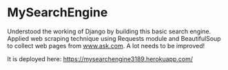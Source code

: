 # MySearchEngine

Understood the working of Django by building this basic search engine.
Applied web scraping technique using Requests module and BeautifulSoup to collect web pages from www.ask.com.
A lot needs to be improved!

It is deployed here: https://mysearchengine3189.herokuapp.com/


